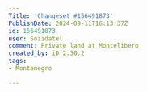 ```yaml
---
Title: 'Changeset #156491873'
PublishDate: 2024-09-11T16:13:37Z
id: 156491873
user: Sozidatel
comment: Private land at Montelibero
created_by: iD 2.30.2
tags:
- Montenegro

---
```

